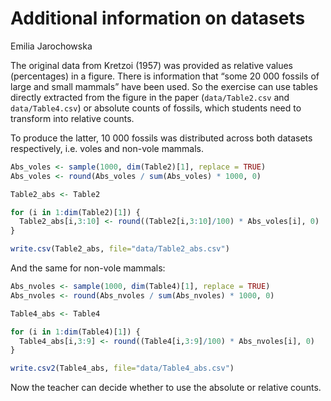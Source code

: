 # Additional information on datasets
Emilia Jarochowska

The original data from Kretzoi (1957) was provided as relative values
(percentages) in a figure. There is information that “some 20 000
fossils of large and small mammals” have been used. So the exercise can
use tables directly extracted from the figure in the paper
(`data/Table2.csv` and `data/Table4.csv`) or absolute counts of fossils,
which students need to transform into relative counts.

To produce the latter, 10 000 fossils was distributed across both
datasets respectively, i.e. voles and non-vole mammals.

``` r
Abs_voles <- sample(1000, dim(Table2)[1], replace = TRUE)
Abs_voles <- round(Abs_voles / sum(Abs_voles) * 1000, 0)
```

``` r
Table2_abs <- Table2

for (i in 1:dim(Table2)[1]) {
  Table2_abs[i,3:10] <- round((Table2[i,3:10]/100) * Abs_voles[i], 0)
}
```

``` r
write.csv(Table2_abs, file="data/Table2_abs.csv")
```

And the same for non-vole mammals:

``` r
Abs_nvoles <- sample(1000, dim(Table4)[1], replace = TRUE)
Abs_nvoles <- round(Abs_nvoles / sum(Abs_nvoles) * 1000, 0)
```

``` r
Table4_abs <- Table4

for (i in 1:dim(Table4)[1]) {
  Table4_abs[i,3:9] <- round((Table4[i,3:9]/100) * Abs_nvoles[i], 0)
}
```

``` r
write.csv2(Table4_abs, file="data/Table4_abs.csv")
```

Now the teacher can decide whether to use the absolute or relative
counts.
